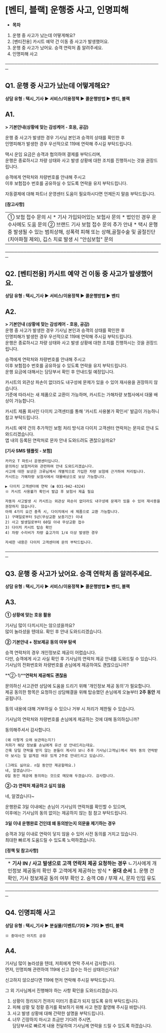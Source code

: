 # [벤티, 블랙] 운행중 사고, 인명피해

* **목차**

1. 운행 중 사고가 났는데 어떻게해요?
2. [벤티전용] 카시트 예약 건 이동 중 사고가 발생했어요.
3. 운행 중 사고가 났어요. 승객 연락처 좀 알려주세요.
4. 인명피해 사고

───────────────────────────────────────────────────

**Q1. 운행 중 사고가 났는데 어떻게해요?**
---------------------------

**상담 유형 : 택시\_기사 **▶** 서비스/이용정책 **▶** 콜운행방법 **▶** **벤티, 블랙****

**A1.**
-------

**> 기본안내(상황에 맞는 감성케어 - 호응, 공감)**

운행 중 사고가 발생한 경우 기사님 본인과 승객의 상태를 확인한 후   
인명피해가 발생한 경우 우선적으로 119에 연락해 주시길 부탁드립니다.

택시 운임 요금은 승객과 협의하여 결제를 부탁드리며,   
운행은 종료하시고 차량 상태와 사고 발생 상황에 대한 조치를 진행하시는 것을 권장드립니다.

승객에게 연락처와 차량번호를 안내해 주시고   
이후 보험접수 번호를 공유하실 수 있도록 연락을 유지 부탁드립니다.

자동결제에 대해 파트너 운영센터 도움이 필요하시다면 언제든지 말씀 부탁드립니다.

**[참고사항]**

|  |
| --- |
| ① 보험 접수 문의 시   * 기사 가입되어있는 보험사 문의 * 법인인 경우 운수사에도 도움 문의   ② 브랜드 기사 보험 접수 문의 추가 안내   * 택시 운행 중 발생될 수 있는 범죄상해, 성폭력 피해 또는 상해,골절수술 및 골절진단(치아파절 제외), 깁스 치료 발생 시 "안심보험" 문의 |

───────────────────────────────────────────────────

**Q2. [벤티전용] 카시트 예약 건 이동 중 사고가 발생했어요.**
---------------------------------------

**상담 유형 : 택시\_기사 **▶** 서비스/이용정책 **▶** 콜운행방법 **▶** **벤티****

**A2.**
-------

**> 기본안내 (상황에 맞는 감성케어 - 호응, 공감)**  
운행 중 사고가 발생한 경우 기사님 본인과 승객의 상태를 확인한 후   
인명피해가 발생한 경우 우선적으로 119에 연락해 주시길 부탁드립니다.   
운행은 종료하시고 차량 상태와 사고 발생 상황에 대한 조치를 진행하시는 것을 권장드립니다.

승객에게 연락처와 차량번호를 안내해 주시고   
이후 보험접수 번호를 공유하실 수 있도록 연락을 유지 부탁드립니다.   
운행 요금에 대해서는 담당부서 확인 후 안내드릴 예정입니다.

카시트의 외관상 파손이 없더라도 내구성에 문제가 있을 수 있어 재사용을 권장하지 않습니다.  
기준에 따라서는 새 제품으로 교환이 가능하며, 카시트는 가해차량 보험사에서 대물 배상이 가능합니다.

카시트 제품 회사인 다이치 고객센터를 통해 '카시트 사용불가 확인서' 발급이 가능하니 참고 부탁드립니다.

카시트 예약 건의 추가적인 보험 처리 방식과 다이치 고객센터 연락처는 문자로 안내 도와드리겠습니다.  
앱 내의 등록된 연락처로 문자 안내 도와드려도 괜찮으실까요?

**[기사 SMS 템플릿 - 보험]**

```
카카오 T 파트너 운영센터입니다.   
문의하신 보험처리와 관련하여 안내 도와드리겠습니다.   
사고에 대한 보상은 크루님께서 개별적으로 가입한 차량 보험에 근거하여 처리됩니다.   
카시트는 가해차량 보험사에서 대물배상으로 보상 가능합니다.  
  
▶ 다이치 고객센터에 연락 (☎ 031-942-4324)   
※ 카시트 사용불가 확인서 발급 후 보험사 제출 필요  
  
자동차 사고발생 시 카시트는 외관상 파손이 없더라도 내구성에 문제가 있을 수 있어 재사용을 권장하지 않습니다.   
아래 4가지 요건 충족 시, 다이치에서 새 제품으로 교환 가능합니다.   
1) 구매일로부터 5년(무상교환 보증기간) 이내   
2) 사고 발생일로부터 60일 이내 무상교환 접수   
3) 다이치 카시트 탑승 확인   
4) 차량 수리비가 차량 출고가의 1/4 이상 발생한 경우  
  
자세한 내용은 다이치 고객센터에 문의 부탁드립니다.
```

───────────────────────────────────────────────────

**Q3. 운행 중 사고가 났어요. 승객 연락처 좀 알려주세요.**
-------------------------------------

**상담 유형 : 택시\_기사 **▶** 서비스/이용정책 **▶** 콜운행방법 **▶** **벤티, 블랙****

**A3.**
-------

**① 상황에 맞는 호응 활용**

기사님 많이 다치시지는 않으셨을까요?  
많이 놀라셨을 텐데요. 확인 후 안내 도와드리겠습니다.

**② 기본안내 + 정보제공 동의 여부 탐색**

승객 연락처의 경우 개인정보로 제공이 어렵습니다.  
다만, 승객에게 사고 사실 확인 후 기사님의 연락처 제공 안내를 도와드릴 수 있습니다.  
기사님의 전화번호와 차량번호를 손님에게 제공하여도 괜찮으십니까?

**②-1)****연락처 제공해도 괜찮음**

문의하신 사고관련 상담에 도움을 드리기 위해 '개인정보 제공 동의'가 필요합니다.  
제공 동의한 항목은 요청하신 상담해결을 위해 탑승했던 손님에게 오늘부터 **2주 동안** 제공됩니다.

동의 내용에 대해 거부하실 수 있으나 거부 시 처리가 제한될 수 있습니다.

기사님의 연락처와 차량번호를 손님에게 제공하는 것에 대해 동의하십니까?

동의해주셔서 감사합니다.

```
(왜 이렇게 오래 보관하는지?)   
저희가 해당 정보를 손님에게 유선 상 안내드리는데요.  
간혹 당일 연락을 받지 않는 분들이 계시다 보니 추후 기사님(고객님)께서 재차 동의 연락받아 보시는 일 없게끔 여유 있게 2주로 안내드리고 있습니다.  
  
(그래도 싫어요. n일 동안만 제공할래요.)  
네, 알겠습니다~  
O일 동안 제공에 동의하는 것으로 메모해 두겠습니다. 감사합니다.
```

**②-2) 연락처 제공하고 싶지 않음**

네, 알겠습니다~

운행완료 3일 이내에는 손님이 기사님의 연락처를 확인할 수 있으며,  
이후에는 기사님의 동의 없이는 제공하지 않는 점 참고 부탁드립니다.

**3일 이내 운행완료 건인데 왜 동의받는지 의문을 제기하는 경우**

승객과 3일 이내로 연락이 닿지 않을 수 있어 사전 동의를 거치고 있습니다.  
최대한 빠르게 도움드릴 수 있도록 노력하겠습니다.

**[정책 및 참고사항]**

|  |
| --- |
| * **기사 IN / 사고 발생으로 고객 연락처 제공 요청하는 경우** ㄴ기사에게 개인정보 제공동의 확인 후 고객에게 제공하는 방식 * **응대 순서** 1. 운행 건 확인, 기사 정보제공 동의 여부 확인 2. 승객 OB / 부재 시, 문자 인입 유도 |

───────────────────────────────────────────────────

**Q4. 인명피해 사고**
---------------

**상담 유형 : 택시\_기사 **▶** 분실물/이벤트/기타 **▶** 기타 **▶** **벤티, 블랙****

```
※ 중대사건 아지트 공유
```

**A4.**
-------

기사님 많이 놀라셨을 텐데, 저희에게 연락 주셔서 감사합니다.   
먼저, 인명피해 관련하여 119에 신고 접수는 하신 상태이신가요?

신고하지 않으셨다면 119에 먼저 연락해 주시길 부탁드립니다.

그 외 기사님께서 진행해야 하는 사항 확인을 도와드리겠습니다.

1. 상황이 정리되기 전까지 미터기 종료가 되지 않도록 유의 부탁드립니다.   
2. 피해 상황 및 정황 증거를 확보하기 위해 사고 현장 촬영해 주시길 바랍니다.   
3. 사고 발생 상황에 대해 간략한 설명을 부탁드립니다.   
4. 너무 긴장하지 마시고 조금만 기다려 주시면,  
담당부서로 빠르게 내용 전달하여 기사님께 연락을 드릴 수 있도록 하겠습니다.